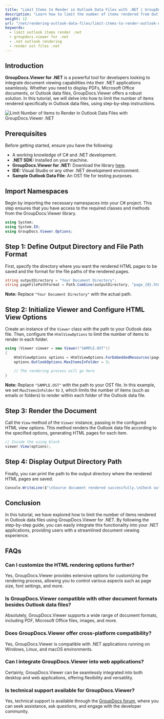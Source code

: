 ```yaml
---
title: "Limit Items to Render in Outlook Data Files with .NET | GroupDocs.Viewer"
description: "Learn how to limit the number of items rendered from Outlook data files (OST) to HTML in your .NET applications using GroupDocs.Viewer."
weight: 12
url: "/net/rendering-outlook-data-files/limit-items-to-render-outlook-data-files/"
keywords:
  - limit outlook items render .net
  - groupdocs.viewer for .net
  - .net outlook rendering
  - render ost files .net
---
```


## Introduction

**GroupDocs.Viewer for .NET** is a powerful tool for developers looking to integrate document viewing capabilities into their .NET applications seamlessly. Whether you need to display PDFs, Microsoft Office documents, or Outlook data files, GroupDocs.Viewer offers a robust solution. In this tutorial, we will delve into how to limit the number of items rendered specifically in Outlook data files, using step-by-step instructions.

![Limit Number of Items to Render in Outlook Data Files with GroupDocs.Viewer .NET](/viewer/rendering-outlook-data-files/limit-number-of-items-to-render-in-outlook-data-files.png)


## Prerequisites

Before getting started, ensure you have the following:

- A working knowledge of C# and .NET development.
- **.NET SDK:** Installed on your machine.
- **GroupDocs.Viewer for .NET:** Download the library [here](https://releases.groupdocs.com/viewer/net/).
- **IDE:** Visual Studio or any other .NET development environment.
- **Sample Outlook Data File:** An OST file for testing purposes.

## Import Namespaces

Begin by importing the necessary namespaces into your C# project. This step ensures that you have access to the required classes and methods from the GroupDocs.Viewer library.

```csharp
using System;
using System.IO;
using GroupDocs.Viewer.Options;
```

## Step 1: Define Output Directory and File Path Format

First, specify the directory where you want the rendered HTML pages to be saved and the format for the file paths of the rendered pages.

```csharp
string outputDirectory = "Your Document Directory";
string pageFilePathFormat = Path.Combine(outputDirectory, "page_{0}.html");
```

**Note:** Replace `"Your Document Directory"` with the actual path.

## Step 2: Initialize Viewer and Configure HTML View Options

Create an instance of the `Viewer` class with the path to your Outlook data file. Then, configure the `HtmlViewOptions` to limit the number of items to render in each folder.

```csharp
using (Viewer viewer = new Viewer("SAMPLE.OST"))
{
    HtmlViewOptions options = HtmlViewOptions.ForEmbeddedResources(pageFilePathFormat);
    options.OutlookOptions.MaxItemsInFolder = 3;
    
    // The rendering process will go here
}
```

**Note:** Replace `"SAMPLE.OST"` with the path to your OST file. In this example, we set `MaxItemsInFolder` to `3`, which limits the number of items (such as emails or folders) to render within each folder of the Outlook data file.

## Step 3: Render the Document

Call the `View` method of the `Viewer` instance, passing in the configured HTML view options. This method renders the Outlook data file according to the specified options, generating HTML pages for each item.

```csharp
// Inside the using block
viewer.View(options);
```

## Step 4: Display Output Directory Path

Finally, you can print the path to the output directory where the rendered HTML pages are saved.

```csharp
Console.WriteLine($"\nSource document rendered successfully.\nCheck output in {outputDirectory}.");
```

## Conclusion

In this tutorial, we have explored how to limit the number of items rendered in Outlook data files using GroupDocs.Viewer for .NET. By following the step-by-step guide, you can easily integrate this functionality into your .NET applications, providing users with a streamlined document viewing experience.

## FAQs

### Can I customize the HTML rendering options further?

Yes, GroupDocs.Viewer provides extensive options for customizing the rendering process, allowing you to control various aspects such as page size, font settings, and more.

### Is GroupDocs.Viewer compatible with other document formats besides Outlook data files?

Absolutely, GroupDocs.Viewer supports a wide range of document formats, including PDF, Microsoft Office files, images, and more.

### Does GroupDocs.Viewer offer cross-platform compatibility?

Yes, GroupDocs.Viewer is compatible with .NET applications running on Windows, Linux, and macOS environments.

### Can I integrate GroupDocs.Viewer into web applications?

Certainly, GroupDocs.Viewer can be seamlessly integrated into both desktop and web applications, offering flexibility and versatility.

### Is technical support available for GroupDocs.Viewer?

Yes, technical support is available through the [GroupDocs forum](https://forum.groupdocs.com/c/viewer/9), where you can seek assistance, ask questions, and engage with the developer community.
